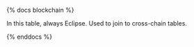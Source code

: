 {% docs blockchain %}

In this table, always Eclipse. Used to join to cross-chain tables. 

{% enddocs %}